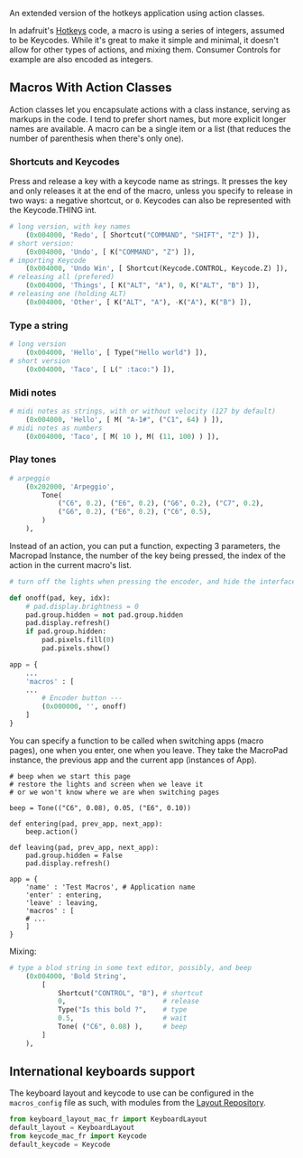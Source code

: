An extended version of the hotkeys application using action classes.

In adafruit's [Hotkeys](https://learn.adafruit.com/macropad-hotkeys) code, a macro is using a series of integers, assumed to be Keycodes. While it's great to make it simple and minimal, it doesn't allow for other types of actions, and mixing them. Consumer Controls for example are also encoded as integers.

## Macros With Action Classes

Action classes let you encapsulate actions with a class instance, serving as markups in the code. I tend to prefer short names, but more explicit longer names are available. A macro can be a single item or a list (that reduces the number of parenthesis when there's only one).

### Shortcuts and Keycodes

Press and release a key with a keycode name as strings. It presses the key and only releases it at the end of the macro, unless you specify to release in two ways: a negative shortcut, or `0`. Keycodes can also be represented with the Keycode.THING int.

```py
# long version, with key names
    (0x004000, 'Redo', [ Shortcut("COMMAND", "SHIFT", "Z") ]),
# short version:
    (0x004000, 'Undo', [ K("COMMAND", "Z") ]),
# importing Keycode
    (0x004000, 'Undo Win', [ Shortcut(Keycode.CONTROL, Keycode.Z) ]),
# releasing all (prefered)
    (0x004000, 'Things', [ K("ALT", "A"), 0, K("ALT", "B") ]),
# releasing one (holding ALT)
    (0x004000, 'Other', [ K("ALT", "A"), -K("A"), K("B") ]),
```

### Type a string

```py
# long version
    (0x004000, 'Hello', [ Type("Hello world") ]),
# short version
    (0x004000, 'Taco', [ L(" :taco:") ]),
```

### Midi notes

```py
# midi notes as strings, with or without velocity (127 by default)
    (0x004000, 'Hello', [ M( "A-1#", ("C1", 64) ) ]),
# midi notes as numbers
    (0x004000, 'Taco', [ M( 10 ), M( (11, 100) ) ]),
```

### Play tones

```py
# arpeggio
    (0x202000, 'Arpeggio',
        Tone(
            ("C6", 0.2), ("E6", 0.2), ("G6", 0.2), ("C7", 0.2),
            ("G6", 0.2), ("E6", 0.2), ("C6", 0.5),
        )
    ),
```

Instead of an action, you can put a function, expecting 3 parameters, the Macropad Instance, the number of the key being pressed, the index of the action in the current macro's list.

```py
# turn off the lights when pressing the encoder, and hide the interface

def onoff(pad, key, idx):
    # pad.display.brightness = 0
    pad.group.hidden = not pad.group.hidden
    pad.display.refresh()
    if pad.group.hidden:
        pad.pixels.fill(0)
        pad.pixels.show()

app = {
    ...
    'macros' : [
    ...
        # Encoder button ---
        (0x000000, '', onoff)
    ]
}
```

You can specify a function to be called when switching apps (macro pages), one when you enter, one when you leave. They take the MacroPad instance, the previous app and the current app (instances of App).

```
# beep when we start this page
# restore the lights and screen when we leave it
# or we won't know where we are when switching pages

beep = Tone(("C6", 0.08), 0.05, ("E6", 0.10))

def entering(pad, prev_app, next_app):
    beep.action()

def leaving(pad, prev_app, next_app):
    pad.group.hidden = False
    pad.display.refresh()

app = {
    'name' : 'Test Macros', # Application name
    'enter' : entering,
    'leave' : leaving,
    'macros' : [
    # ...
    ]
}
```

Mixing:

```py
# type a blod string in some text editor, possibly, and beep
    (0x004000, 'Bold String',
        [
            Shortcut("CONTROL", "B"), # shortcut
            0,                        # release
            Type("Is this bold ?",    # type
            0.5,                      # wait
            Tone( ("C6", 0.08) ),     # beep
        ]
    ),
```

## International keyboards support

The keyboard layout and keycode to use can be configured in the `macros_config` file as such, with modules from the [Layout Repository](https://github.com/Neradoc/Circuitpython_Keyboard_Layouts).

```py
from keyboard_layout_mac_fr import KeyboardLayout
default_layout = KeyboardLayout
from keycode_mac_fr import Keycode
default_keycode = Keycode
```

